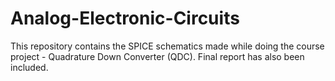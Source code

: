 # Analog-Electronic-Circuits
This repository contains the SPICE schematics made while doing the course project - Quadrature Down Converter (QDC). Final report has also been included.

